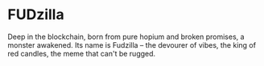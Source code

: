# FUDzilla
Deep in the blockchain, born from pure hopium and broken promises, a monster awakened. Its name is Fudzilla – the devourer of vibes, the king of red candles, the meme that can't be rugged.

